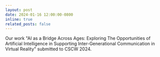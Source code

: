 ```yaml
---
layout: post
date: 2024-01-16 12:00:00-0800
inline: true
related_posts: false
---
```


Our work "AI as a Bridge Across Ages: Exploring The Opportunities of Artificial Intelligence in Supporting Inter-Generational Communication in Virtual Reality" submitted to CSCW 2024.
